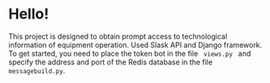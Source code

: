 <h1>
Hello!</h1>
This project is designed to obtain prompt access to technological information of equipment operation.
Used Slask API and Django framework. 
To get started, you need to place the token bot in the file <code> views.py </code> 
and specify the address and port of the Redis database in the file <code> messagebuild.py</code>.
